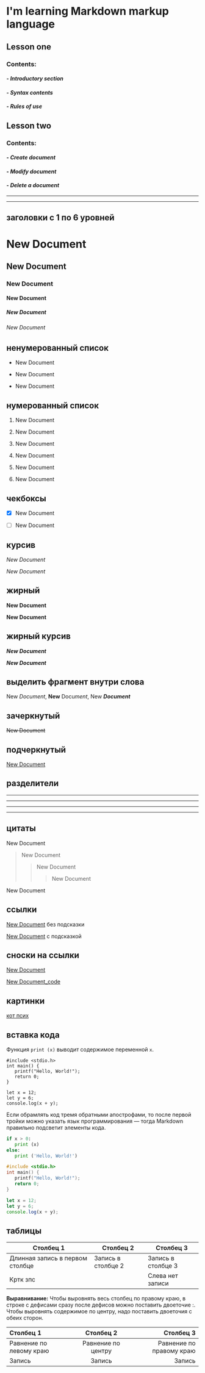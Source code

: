 # __I'm learning Markdown markup language__
## Lesson one <br>
### Contents: <br>
#### - *Introductory section* <br>
#### - *Syntax contents* <br>
#### - *Rules of use*

## Lesson two <br>
### Contents: <br>
#### - *Create document* <br>
#### - *Modify document* <br>
#### - *Delete a document*
***
***

## заголовки с 1 по 6 уровней

# New Document
## New Document
### New Document
#### New Document
##### New Document
###### New Document


## ненумерованный список

* New Document
- New Document
+ New Document

## нумерованный список

1. New Document
1. New Document
1. New Document


33. New Document
33. New Document
33. New Document

## чекбоксы

* [x] New Document
* [ ] New Document


## курсив

*New Document*

_New Document_



## жирный

**New Document**

__New Document__


## жирный курсив

***New Document***

___New Document___


## выделить фрагмент внутри слова

New *Document*, **New** Docu*ment*, New ***Document***


## зачеркнутый

~~New Document~~


## подчеркнутый

<u>New Document</u>


## разделители

***
---
___

**  *  ***


## цитаты

New Document
> New Document
>> New Document
>>> New Document
>
New Document

## ссылки

[New Document](https://jbt.github.io/markdown-editor/) без подсказки

[New Document](https://jbt.github.io/markdown-editor/ "всплывающая подсказка") с подсказкой


## сноски на ссылки

[New Document][1]


[New Document_code][code]

[1]: https://jbt.github.io/markdown-editor/ "всплывающая подсказка"

[code]: https://jbt.github.io/markdown-editor/


## картинки

[кот псих](https://www.google.ru/imgres?q=кот%20псих&imgurl=https%3A%2F%2Fwww.m24.ru%2Fb%2Fd%2FnBkSUhL2hFYnnMe-JL6BrNOp2Z318Ji-mijFnuWR9mOBdDebBizCnTY8qdJf6ReJ58vU9meMMok3Ee2nhSR6ISeO9G1N_wjJ%3DURzjlfmSHE-1ptig4pTBsw.jpg&imgrefurl=https%3A%2F%2Fwww.m24.ru%2Farticles%2Fnauka%2F04122021%2F158922&docid=PC3BtiD56ts2uM&tbnid=-9ksXYb4koTC-M&vet=12ahUKEwjc9_fGoKKLAxVT1wIHHWO9OaIQM3oECBoQAA..i&w=1200&h=900&hcb=2&ved=2ahUKEwjc9_fGoKKLAxVT1wIHHWO9OaIQM3oECBoQAA "кот псих")

## вставка кода

Функция `print (x)` выводит содержимое переменной ```x```.

```
#include <stdio.h>
int main() {
   printf("Hello, World!");
   return 0;
}
```

	let x = 12;
	let y = 6;
	console.log(x + y);
    
    
Если обрамлять код тремя обратными апострофами, то после первой тройки можно указать язык программирования — тогда Markdown правильно подсветит элементы кода.
    
 ```python
if x > 0:
	print (x)
else:
	print ('Hello, World!')
```

```c
#include <stdio.h>
int main() {
   printf("Hello, World!");
   return 0;
}
```

```javascript
let x = 12;
let y = 6;
console.log(x + y);
```

## таблицы


|Столбец 1|Столбец 2|Столбец 3|
|-|--------|---|
|Длинная запись в первом столбце|Запись в столбце 2|Запись в столбце 3|
|Кртк зпс| |Слева нет записи|

**Выравнивание:**
Чтобы выровнять весь столбец по правому краю, в строке с дефисами сразу после дефисов можно поставить двоеточие :. Чтобы выровнять содержимое по центру, надо поставить двоеточия с обеих сторон.

|Столбец 1|Столбец 2|Столбец 3|
|:-|:-:|-:|
|Равнение по левому краю|Равнение по центру|Равнение по правому краю|
|Запись|Запись|Запись|
